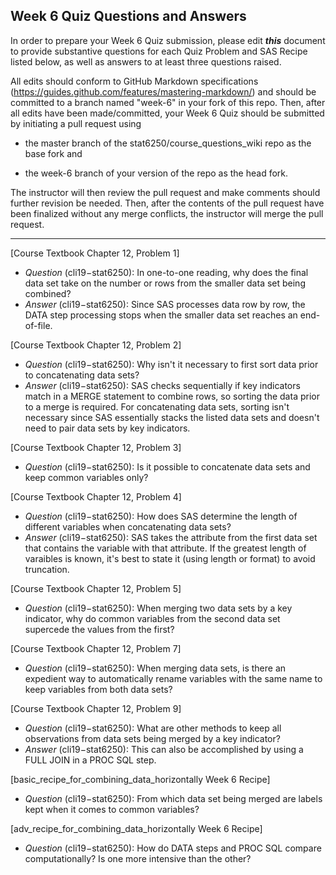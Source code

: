 ## Week 6 Quiz Questions and Answers

In order to prepare your Week 6 Quiz submission, please edit ***this*** document to provide substantive questions for each Quiz Problem and SAS Recipe listed below, as well as answers to at least three questions raised.

All edits should conform to GitHub Markdown specifications (https://guides.github.com/features/mastering-markdown/) and should be committed to a branch named "week-6" in your fork of this repo. Then, after all edits have been made/committed, your Week 6 Quiz should be submitted by initiating a pull request using

- the master branch of the stat6250/course_questions_wiki repo as the base fork and

- the week-6 branch of your version of the repo as the head fork.

The instructor will then review the pull request and make comments should further revision be needed. Then, after the contents of the pull request have been finalized without any merge conflicts, the instructor will merge the pull request.

********************************************************************************



[Course Textbook Chapter 12, Problem 1]
- *Question* (cli19−stat6250): In one-to-one reading, why does the final data set take on the number or rows from the smaller data set being combined?
- *Answer* (cli19−stat6250): Since SAS processes data row by row, the DATA step processing stops when the smaller data set reaches an end-of-file.



[Course Textbook Chapter 12, Problem 2]
- *Question* (cli19−stat6250): Why isn't it necessary to first sort data prior to concatenating data sets?
- *Answer* (cli19−stat6250): SAS checks sequentially if key indicators match in a MERGE statement to combine rows, so sorting the data prior to a merge is required. For concatenating data sets, sorting isn't necessary since SAS essentially stacks the listed data sets and doesn't need to pair data sets by key indicators.



[Course Textbook Chapter 12, Problem 3]
- *Question* (cli19−stat6250): Is it possible to concatenate data sets and keep common variables only?



[Course Textbook Chapter 12, Problem 4]
- *Question* (cli19−stat6250): How does SAS determine the length of different variables when concatenating data sets?
- *Answer* (cli19−stat6250): SAS takes the attribute from the first data set that contains the variable with that attribute. If the greatest length of varaibles is known, it's best to state it (using length or format) to avoid truncation.



[Course Textbook Chapter 12, Problem 5]
- *Question* (cli19−stat6250): When merging two data sets by a key indicator, why do common variables from the second data set supercede the values from the first?



[Course Textbook Chapter 12, Problem 7]
- *Question* (cli19−stat6250): When merging data sets, is there an expedient way to automatically rename variables with the same name to keep variables from both data sets?



[Course Textbook Chapter 12, Problem 9]
- *Question* (cli19−stat6250): What are other methods to keep all observations from data sets being merged by a key indicator?
- *Answer* (cli19−stat6250): This can also be accomplished by using a FULL JOIN in a PROC SQL step.



[basic_recipe_for_combining_data_horizontally Week 6 Recipe]
- *Question* (cli19−stat6250): From which data set being merged are labels kept when it comes to common variables?



[adv_recipe_for_combining_data_horizontally Week 6 Recipe]
- *Question* (cli19−stat6250): How do DATA steps and PROC SQL compare computationally? Is one more intensive than the other?


